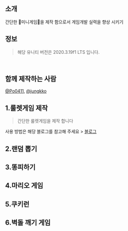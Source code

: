 ## 소개
간단한 🚀미니게임🚀을 제작 함으로서 게임개발 실력을 향상 시키기

## 정보
> 해당 유니티 버전은 2020.3.19f1 LTS 입니다.
<br>

## 함께 제작하는 사람
[@Po0411](https://github.com/Po0411), [@jungkko](https://github.com/jungkko)

## 1.룰렛게임 제작
>간단한 룰렛게임을 제작 합니다

사용 방법은 해당 블로그를 참고해 주세요 > [블로그](https://whgkfkd.tistory.com/53)

## 2.랜덤 뽑기

## 3.똥피하기

## 4.마리오 게임

## 5.쿠키런

## 6.벽돌 깨기 게임
